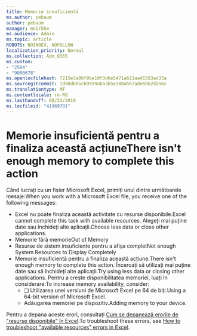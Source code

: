 ```yaml
---
title: Memorie insuficientă
ms.author: pebaum
author: pebaum
manager: mnirkhe
ms.audience: Admin
ms.topic: article
ROBOTS: NOINDEX, NOFOLLOW
localization_priority: Normal
ms.collection: Adm_O365
ms.custom:
- "2564"
- "9000678"
ms.openlocfilehash: 7215e3a86f9be10f3d6e5471a621aa41583ad33a
ms.sourcegitcommit: 1d98db8acb9959aba3b5e308a567ade6b62da56c
ms.translationtype: MT
ms.contentlocale: ro-RO
ms.lasthandoff: 08/22/2019
ms.locfileid: "41969701"
---
```

# <a name="there-isnt-enough-memory-to-complete-this-action"></a><span data-ttu-id="28d6a-102">Memorie insuficientă pentru a finaliza această acțiune</span><span class="sxs-lookup"><span data-stu-id="28d6a-102">There isn't enough memory to complete this action</span></span>

<span data-ttu-id="28d6a-103">Când lucrați cu un fișier Microsoft Excel, primiți unul dintre următoarele mesaje:</span><span class="sxs-lookup"><span data-stu-id="28d6a-103">When you work with a Microsoft Excel file, you receive one of the following messages:</span></span>

- <span data-ttu-id="28d6a-104">Excel nu poate finaliza această activitate cu resurse disponibile.</span><span class="sxs-lookup"><span data-stu-id="28d6a-104">Excel cannot complete this task with available resources.</span></span> <span data-ttu-id="28d6a-105">Alegeți mai puține date sau închideți alte aplicații.</span><span class="sxs-lookup"><span data-stu-id="28d6a-105">Choose less data or close other applications.</span></span>
- <span data-ttu-id="28d6a-106">Memorie fără memorie</span><span class="sxs-lookup"><span data-stu-id="28d6a-106">Out of Memory</span></span>
- <span data-ttu-id="28d6a-107">Resurse de sistem insuficiente pentru a afișa complet</span><span class="sxs-lookup"><span data-stu-id="28d6a-107">Not enough System Resources to Display Completely</span></span>
- <span data-ttu-id="28d6a-108">Memorie insuficientă pentru a finaliza această acțiune.</span><span class="sxs-lookup"><span data-stu-id="28d6a-108">There isn't enough memory to complete this action.</span></span> <span data-ttu-id="28d6a-109">Încercați să utilizați mai puține date sau să închideți alte aplicații.</span><span class="sxs-lookup"><span data-stu-id="28d6a-109">Try using less data or closing other applications.</span></span> <span data-ttu-id="28d6a-110">Pentru a crește disponibilitatea memoriei, luați în considerare:</span><span class="sxs-lookup"><span data-stu-id="28d6a-110">To increase memory availability, consider:</span></span> 
    - <span data-ttu-id="28d6a-111">❑ Utilizarea unei versiuni de Microsoft Excel pe 64 de biți.</span><span class="sxs-lookup"><span data-stu-id="28d6a-111">Using a 64-bit version of Microsoft Excel.</span></span>
    - <span data-ttu-id="28d6a-112">Adăugarea memoriei pe dispozitiv.</span><span class="sxs-lookup"><span data-stu-id="28d6a-112">Adding memory to your device.</span></span>

<span data-ttu-id="28d6a-113">Pentru a depana aceste erori, consultați [Cum se depanează erorile de "resurse disponibile" în Excel](https://docs.microsoft.com/office/troubleshoot/excel/available-resources-errors).</span><span class="sxs-lookup"><span data-stu-id="28d6a-113">To troubleshoot these errors, see [How to troubleshoot "available resources" errors in Excel](https://docs.microsoft.com/office/troubleshoot/excel/available-resources-errors).</span></span>